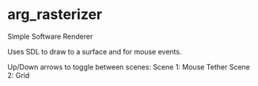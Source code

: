 # arg_rasterizer

Simple Software Renderer

Uses SDL to draw to a surface and for mouse events.

Up/Down arrows to toggle between scenes:
  Scene 1: Mouse Tether
  Scene 2: Grid
